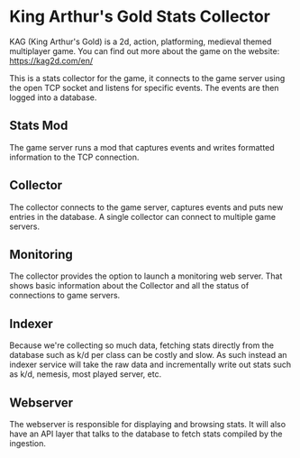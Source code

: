 # King Arthur's Gold Stats Collector

KAG (King Arthur's Gold) is a 2d, action, platforming, medieval themed multiplayer game.
You can find out more about the game on the website: https://kag2d.com/en/

This is a stats collector for the game, it connects to the game server using the open
TCP socket and listens for specific events. The events are then logged into a database.

## Stats Mod

The game server runs a mod that captures events and writes formatted information to the TCP connection.

## Collector

The collector connects to the game server, captures events and puts new entries in the database.
A single collector can connect to multiple game servers.

## Monitoring

The collector provides the option to launch a monitoring web server.
That shows basic information about the Collector and all the status of connections
to game servers.

## Indexer

Because we're collecting so much data, fetching stats directly from the database such as k/d per class
can be costly and slow. As such instead an indexer service will take the raw data and incrementally
write out stats such as k/d, nemesis, most played server, etc.

## Webserver

The webserver is responsible for displaying and browsing stats. It will also have an API layer that talks to the database
to fetch stats compiled by the ingestion.
